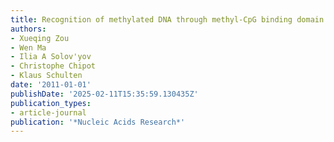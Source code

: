 ```yaml
---
title: Recognition of methylated DNA through methyl-CpG binding domain proteins
authors:
- Xueqing Zou
- Wen Ma
- Ilia A Solov'yov
- Christophe Chipot
- Klaus Schulten
date: '2011-01-01'
publishDate: '2025-02-11T15:35:59.130435Z'
publication_types:
- article-journal
publication: '*Nucleic Acids Research*'
---
```


